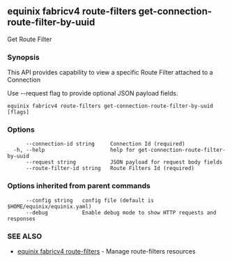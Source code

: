## equinix fabricv4 route-filters get-connection-route-filter-by-uuid

Get Route Filter

### Synopsis

This API provides capability to view a specific Route Filter attached to a Connection

Use --request flag to provide optional JSON payload fields.

```
equinix fabricv4 route-filters get-connection-route-filter-by-uuid [flags]
```

### Options

```
      --connection-id string     Connection Id (required)
  -h, --help                     help for get-connection-route-filter-by-uuid
      --request string           JSON payload for request body fields
      --route-filter-id string   Route Filters Id (required)
```

### Options inherited from parent commands

```
      --config string   config file (default is $HOME/equinix/equinix.yaml)
      --debug           Enable debug mode to show HTTP requests and responses
```

### SEE ALSO

* [equinix fabricv4 route-filters](equinix_fabricv4_route-filters.md)	 - Manage route-filters resources

